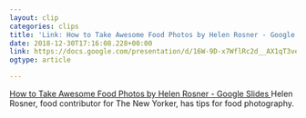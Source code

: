 ```yaml
---
layout: clip
categories: clips
title: 'Link: How to Take Awesome Food Photos by Helen Rosner - Google Slides'
date: 2018-12-30T17:16:08.228+00:00
link: https://docs.google.com/presentation/d/16W-9D-x7WflRc2d__AX1qT3vep_UF84JCTjatnpH1D0/edit#slide=id.ga96e3974b_2166
ogtype: article

---
```

[How to Take Awesome Food Photos by Helen Rosner - Google Slides ](https://docs.google.com/presentation/d/16W-9D-x7WflRc2d__AX1qT3vep_UF84JCTjatnpH1D0/edit#slide=id.ga96e3974b_2166)
Helen Rosner, food contributor for The New Yorker, has tips for food photography.